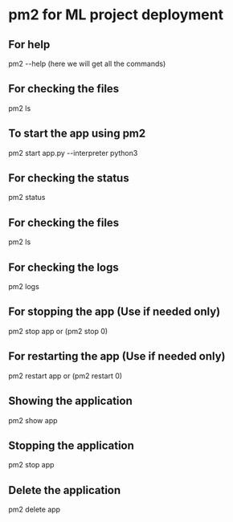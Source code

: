 # pm2 for ML project deployment

## For help

pm2 --help (here we will get all the commands)

## For checking the files

pm2 ls

## To start the app using pm2

pm2 start app.py --interpreter python3

## For checking the status

pm2 status

## For checking the files

pm2 ls

## For checking the logs

pm2 logs

## For stopping the app (Use if needed only)

pm2 stop app or (pm2 stop 0)

## For restarting the app (Use if needed only) 

pm2 restart app or (pm2 restart 0)

## Showing the application

pm2 show app

## Stopping the application

pm2 stop app

## Delete the application

pm2 delete app
